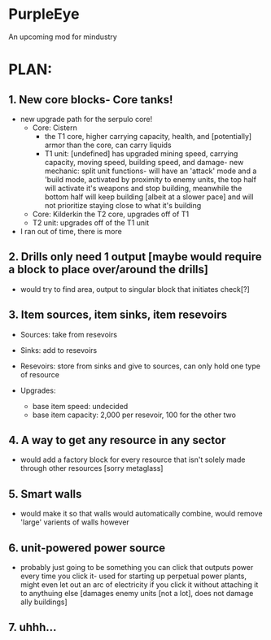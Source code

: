 # PurpleEye
An upcoming mod for mindustry

# PLAN: 


## 1. New core blocks- Core tanks!
- new upgrade path for the serpulo core!
  - Core: Cistern
      - the T1 core, higher carrying capacity, health, and [potentially] armor than the core, can carry liquids
      - T1 unit: [undefined] has upgraded mining speed, carrying capacity, moving speed, building speed, and damage- new mechanic: split unit functions- will have an 'attack' mode and a 'build mode, activated by proximity to enemy units, the top half will activate it's weapons and stop building, meanwhile the bottom half will keep building [albeit at a slower pace] and will not prioritize staying close to what it's building
  - Core: Kilderkin the T2 core, upgrades off of T1
  - T2 unit: upgrades off of the T1 unit
- I ran out of time, there is more

## 2. Drills only need 1 output [maybe would require a block to place over/around the drills]
- would try to find area, output to singular block that initiates check[?]

## 3. Item sources, item sinks, item resevoirs
- Sources: take from resevoirs
- Sinks: add to resevoirs
- Resevoirs: store from sinks and give to sources, can only hold one type of resource

- Upgrades:
  - base item speed: undecided
  - base item capacity: 2,000 per resevoir, 100 for the other two

## 4. A way to get any resource in any sector
- would add a factory block for every resource that isn't solely made through other resources [sorry metaglass]

## 5. Smart walls
- would make it so that walls would automatically combine, would remove 'large' varients of walls however

## 6. unit-powered power source
- probably just going to be something you can click that outputs power every time you click it- used for starting up perpetual power plants, might even let out an arc of electricity if you click it without attaching it to anythuing else [damages enemy units [not a lot], does not damage ally buildings]

## 7. uhhh...
